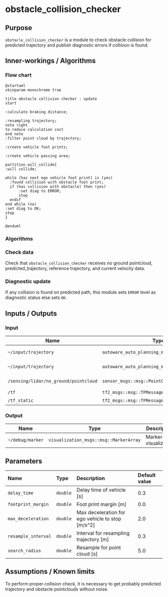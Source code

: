 # obstacle_collision_checker

## Purpose

`obstacle_collision_checker` is a module to check obstacle collision for predicted trajectory and publish diagnostic errors if collision is found.

## Inner-workings / Algorithms

### Flow chart

```plantuml
@startuml
skinparam monochrome true

title obstacle collision checker : update
start

:calculate braking distance;

:resampling trajectory;
note right
to reduce calculation cost
end note
:filter point cloud by trajectory;

:create vehicle foot prints;

:create vehicle passing area;

partition will_collide{
:will collide;

while (has next ego vehicle foot print) is (yes)
  :found collision with obstacle foot print;
  if (has collision with obstacle) then (yes)
      :set diag to ERROR;
      stop
  endif
end while (no)
:set diag to OK;
stop
}

@enduml
```

### Algorithms

### Check data

Check that `obstacle_collision_checker` receives no ground pointcloud, predicted_trajectory, reference trajectory, and current velocity data.

### Diagnostic update

If any collision is found on predicted path, this module sets `ERROR` level as diagnostic status else sets `OK`.

## Inputs / Outputs

### Input

| Name                                  | Type                                           | Description          |
| ------------------------------------- | ---------------------------------------------- | -------------------- |
| `~/input/trajectory`                  | `autoware_auto_planning_msgs::msg::Trajectory` | Reference trajectory |
| `~/input/trajectory`                  | `autoware_auto_planning_msgs::msg::Trajectory` | Predicted trajectory |
| `/sensing/lidar/no_ground/pointcloud` | `sensor_msgs::msg::PointCloud2`                | No ground pointcloud |
| `/tf`                                 | `tf2_msgs::msg::TFMessage`                     | TF                   |
| `/tf_static`                          | `tf2_msgs::msg::TFMessage`                     | TF static            |

### Output

| Name             | Type                                   | Description              |
| ---------------- | -------------------------------------- | ------------------------ |
| `~/debug/marker` | `visualization_msgs::msg::MarkerArray` | Marker for visualization |

## Parameters

| Name                | Type     | Description                                      | Default value |
| :------------------ | :------- | :----------------------------------------------- | :------------ |
| `delay_time`        | `double` | Delay time of vehicle [s]                        | 0.3           |
| `footprint_margin`  | `double` | Foot print margin [m]                            | 0.0           |
| `max_deceleration`  | `double` | Max deceleration for ego vehicle to stop [m/s^2] | 2.0           |
| `resample_interval` | `double` | Interval for resampling trajectory [m]           | 0.3           |
| `search_radius`     | `double` | Resample for point cloud [s]                     | 5.0           |

## Assumptions / Known limits

To perform proper collision check, it is necessary to get probably predicted trajectory and obstacle pointclouds without noise.
